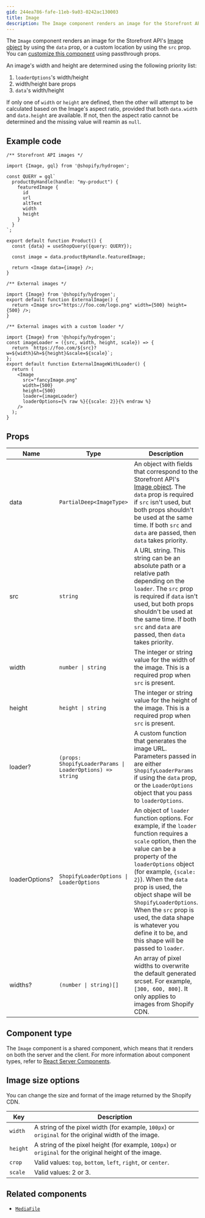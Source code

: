 ```yaml
---
gid: 244ea786-fafe-11eb-9a03-0242ac130003
title: Image
description: The Image component renders an image for the Storefront API's Image object.
---
```


The `Image` component renders an image for the Storefront API's
[Image object](https://shopify.dev/api/storefront/reference/common-objects/image) by using the `data` prop, or a custom location by using the `src` prop. You can [customize this component](https://shopify.dev/api/hydrogen/components#customizing-hydrogen-components) using passthrough props.

An image's width and height are determined using the following priority list:

1. `loaderOptions`'s width/height
2.  width/height bare props
3. `data`'s width/height

If only one of `width` or `height` are defined, then the other will attempt to be calculated based on the Image's aspect ratio, provided that both `data.width` and `data.height` are available. If not, then the aspect ratio cannot be determined and the missing value will reamin as `null`.

## Example code

```tsx
/** Storefront API images */

import {Image, gql} from '@shopify/hydrogen';

const QUERY = gql`
  productByHandle(handle: "my-product") {
    featuredImage {
      id
      url
      altText
      width
      height
    }
  }
`;

export default function Product() {
  const {data} = useShopQuery({query: QUERY});

  const image = data.productByHandle.featuredImage;

  return <Image data={image} />;
}
```

```tsx
/** External images */

import {Image} from '@shopify/hydrogen';
export default function ExternalImage() {
  return <Image src="https://foo.com/logo.png" width={500} height={500} />;
}
```

```tsx
/** External images with a custom loader */

import {Image} from '@shopify/hydrogen';
const imageLoader = ({src, width, height, scale}) => {
  return `https://foo.com/${src}?w=${width}&h=${height}&scale=${scale}`;
};
export default function ExternalImageWithLoader() {
  return (
    <Image
      src="fancyImage.png"
      width={500}
      height={500}
      loader={imageLoader}
      loaderOptions={% raw %}{{scale: 2}}{% endraw %}
    />
  );
}
```

## Props

| Name           | Type                                             | Description                                                                                                                                                                                          |
| -------------- | ------------------------------------------------ | ---------------------------------------------------------------------------------------------------------------------------------------------------------------------------------------------------- |
| data           | <code>PartialDeep&#60;ImageType&#62;</code>      | An object with fields that correspond to the Storefront API's [Image object](https://shopify.dev/api/storefront/reference/common-objects/image). The `data` prop is required if `src` isn't used, but both props shouldn't be used at the same time. If both `src` and `data` are passed, then `data` takes priority.                                                     |
| src            | <code>string</code>                              | A URL string. This string can be an absolute path or a relative path depending on the `loader`. The `src` prop is required if `data` isn't used, but both props shouldn't be used at the same time. If both `src` and `data` are passed, then `data` takes priority.                                                                                                      |
| width          | <code>number &#124; string</code>                              | The integer or string value for the width of the image. This is a required prop when `src` is present.                                                                                                         |
| height         | <code>height &#124; string</code>                              | The integer or string value for the height of the image. This is a required prop when `src` is present.                                                                                                        |
| loader?        | <code>(props: ShopifyLoaderParams &#124; LoaderOptions) => string</code> | A custom function that generates the image URL. Parameters passed in are either `ShopifyLoaderParams` if using the `data` prop, or the `LoaderOptions` object that you pass to `loaderOptions`. |
| loaderOptions? | <code>ShopifyLoaderOptions &#124; LoaderOptions</code>       | An object of `loader` function options. For example, if the `loader` function requires a `scale` option, then the value can be a property of the `loaderOptions` object (for example, `{scale: 2}`). When the `data` prop is used, the object shape will be `ShopifyLoaderOptions`. When the `src` prop is used, the data shape is whatever you define it to be, and this shape will be passed to `loader`. |
| widths?         | <code>(number &#124; string)[]</code>                              | An array of pixel widths to overwrite the default generated srcset. For example, `[300, 600, 800]`. It only applies to images from Shopify CDN.       

## Component type

The `Image` component is a shared component, which means that it renders on both the server and the client. For more information about component types, refer to [React Server Components](https://shopify.dev/custom-storefronts/hydrogen/framework/react-server-components).

## Image size options

You can change the size and format of the image returned by the Shopify CDN.

| Key      | Description                                                                                             |
| -------- | ------------------------------------------------------------------------------------------------------- |
| `width`  | A string of the pixel width (for example, `100px`) or `original` for the original width of the image.   |
| `height` | A string of the pixel height (for example, `100px`) or `original` for the original height of the image. |
| `crop`   | Valid values: `top`, `bottom`, `left`, `right`, or `center`.                                            |
| `scale`  | Valid values: 2 or 3.                                                                                   |

## Related components

- [`MediaFile`](https://shopify.dev/api/hydrogen/components/primitive/mediafile)
